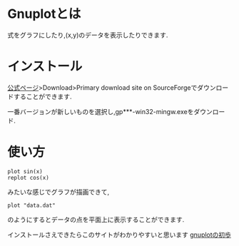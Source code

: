 # Gnuplotとは
式をグラフにしたり,(x,y)のデータを表示したりできます.

# インストール
[公式ページ](http://www.gnuplot.info/)>Download>Primary download site on SourceForgeでダウンロードすることができます.

一番バージョンが新しいものを選択し,gp***-win32-mingw.exeをダウンロード.

# 使い方

```gnuplot
plot sin(x)
replot cos(x)
```

みたいな感じでグラフが描画できて,

```gnuplot
plot "data.dat"
```

のようにするとデータの点を平面上に表示することができます.

インストールさえできたらこのサイトがわかりやすいと思います
[gnuplotの初歩](http://graph.pc-physics.com/)
